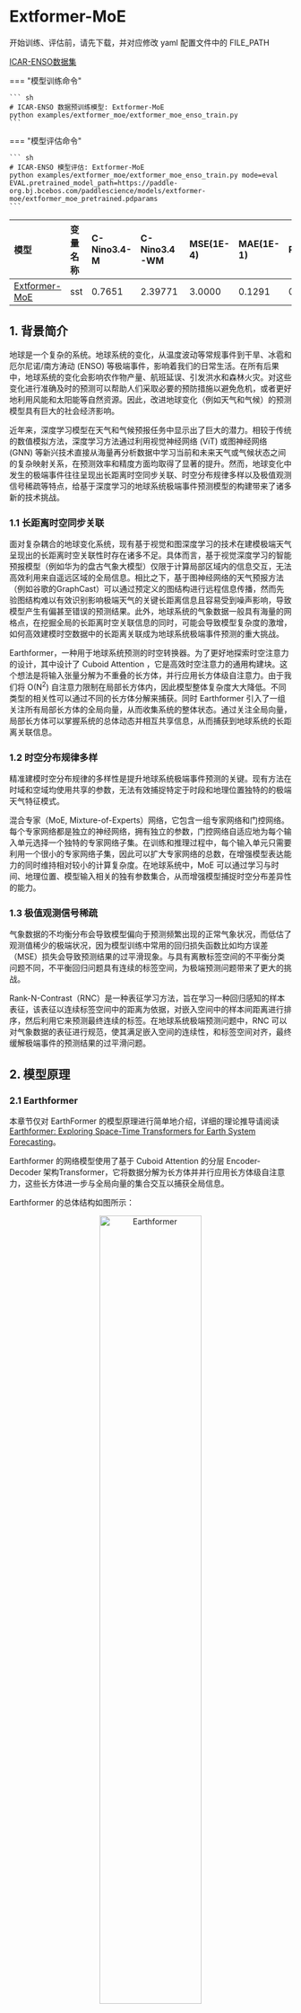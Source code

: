 # Extformer-MoE

开始训练、评估前，请先下载，并对应修改 yaml 配置文件中的 FILE_PATH

[ICAR-ENSO数据集](https://tianchi.aliyun.com/dataset/98942)

=== "模型训练命令"

    ``` sh
    # ICAR-ENSO 数据预训练模型: Extformer-MoE
    python examples/extformer_moe/extformer_moe_enso_train.py
    ```

=== "模型评估命令"

    ``` sh
    # ICAR-ENSO 模型评估: Extformer-MoE
    python examples/extformer_moe/extformer_moe_enso_train.py mode=eval EVAL.pretrained_model_path=https://paddle-org.bj.bcebos.com/paddlescience/models/extformer-moe/extformer_moe_pretrained.pdparams
    ```

| 模型 | 变量名称 | C-Nino3.4-M | C-Nino3.4-WM | MSE(1E-4) | MAE(1E-1) | RMSE |
| :-- | :-- | :-- | :-- | :-- | :-- | :-- | 
| [Extformer-MoE]([MODEL_PATH]) | sst | 0.7651 | 2.39771 | 3.0000 | 0.1291 | 0.50243 |

## 1. 背景简介

地球是一个复杂的系统。地球系统的变化，从温度波动等常规事件到干旱、冰雹和厄尔尼诺/南方涛动 (ENSO) 等极端事件，影响着我们的日常生活。在所有后果中，地球系统的变化会影响农作物产量、航班延误、引发洪水和森林火灾。对这些变化进行准确及时的预测可以帮助人们采取必要的预防措施以避免危机，或者更好地利用风能和太阳能等自然资源。因此，改进地球变化（例如天气和气候）的预测模型具有巨大的社会经济影响。

近年来，深度学习模型在天气和气候预报任务中显示出了巨大的潜力。相较于传统的数值模拟方法，深度学习方法通过利用视觉神经网络 (ViT) 或图神经网络 (GNN) 等新兴技术直接从海量再分析数据中学习当前和未来天气或气候状态之间的复杂映射关系，在预测效率和精度方面均取得了显著的提升。然而，地球变化中发生的极端事件往往呈现出长距离时空同步关联、时空分布规律多样以及极值观测信号稀疏等特点，给基于深度学习的地球系统极端事件预测模型的构建带来了诸多新的技术挑战。

### 1.1 长距离时空同步关联

面对复杂耦合的地球变化系统，现有基于视觉和图深度学习的技术在建模极端天气呈现出的长距离时空关联性时存在诸多不足。具体而言，基于视觉深度学习的智能预报模型（例如华为的盘古气象大模型）仅限于计算局部区域内的信息交互，无法高效利用来自遥远区域的全局信息。相比之下，基于图神经网络的天气预报方法（例如谷歌的GraphCast）可以通过预定义的图结构进行远程信息传播，然而先验图结构难以有效识别影响极端天气的关键长距离信息且容易受到噪声影响，导致模型产生有偏甚至错误的预测结果。此外，地球系统的气象数据一般具有海量的网格点，在挖掘全局的长距离时空关联信息的同时，可能会导致模型复杂度的激增，如何高效建模时空数据中的长距离关联成为地球系统极端事件预测的重大挑战。

Earthformer，一种用于地球系统预测的时空转换器。为了更好地探索时空注意力的设计，其中设计了 Cuboid Attention ，它是高效时空注意力的通用构建块。这个想法是将输入张量分解为不重叠的长方体，并行应用长方体级自注意力。由于我们将 O(N<sup>2</sup>) 自注意力限制在局部长方体内，因此模型整体复杂度大大降低。不同类型的相关性可以通过不同的长方体分解来捕获。同时 Earthformer 引入了一组关注所有局部长方体的全局向量，从而收集系统的整体状态。通过关注全局向量，局部长方体可以掌握系统的总体动态并相互共享信息，从而捕获到地球系统的长距离关联信息。

### 1.2 时空分布规律多样

精准建模时空分布规律的多样性是提升地球系统极端事件预测的关键。现有方法在时域和空域均使用共享的参数，无法有效捕捉特定于时段和地理位置独特的的极端天气特征模式。

混合专家（MoE, Mixture-of-Experts）网络，它包含一组专家网络和门控网络。每个专家网络都是独立的神经网络，拥有独立的参数，门控网络自适应地为每个输入单元选择一个独特的专家网络子集。在训练和推理过程中，每个输入单元只需要利用一个很小的专家网络子集，因此可以扩大专家网络的总数，在增强模型表达能力的同时维持相对较小的计算复杂度。在地球系统中，MoE 可以通过学习与时间、地理位置、模型输入相关的独有参数集合，从而增强模型捕捉时空分布差异性的能力。

### 1.3 极值观测信号稀疏

气象数据的不均衡分布会导致模型偏向于预测频繁出现的正常气象状况，而低估了观测值稀少的极端状况，因为模型训练中常用的回归损失函数比如均方误差（MSE）损失会导致预测结果的过平滑现象。与具有离散标签空间的不平衡分类问题不同，不平衡回归问题具有连续的标签空间，为极端预测问题带来了更大的挑战。

Rank-N-Contrast（RNC）是一种表征学习方法，旨在学习一种回归感知的样本表征，该表征以连续标签空间中的距离为依据，对嵌入空间中的样本间距离进行排序，然后利用它来预测最终连续的标签。在地球系统极端预测问题中，RNC 可以对气象数据的表征进行规范，使其满足嵌入空间的连续性，和标签空间对齐，最终缓解极端事件的预测结果的过平滑问题。


## 2. 模型原理

### 2.1 Earthformer

本章节仅对 EarthFormer 的模型原理进行简单地介绍，详细的理论推导请阅读 [Earthformer: Exploring Space-Time Transformers for Earth System Forecasting](https://arxiv.org/abs/2207.05833)。

Earthformer 的网络模型使用了基于 Cuboid Attention 的分层 Encoder-Decoder 架构Transformer，它将数据分解为长方体并并行应用长方体级自注意力，这些长方体进一步与全局向量的集合交互以捕获全局信息。

Earthformer 的总体结构如图所示：

<center class ='img'>
<img title="Earthformer" src="https://paddle-org.bj.bcebos.com/paddlescience/docs/extformer-moe/Earthformer.png" width="60%">
</center>

### 2.2 Mixture-of-Experts

本章节仅对 Mixture-of-Experts 的原理进行简单地介绍，详细的理论推导请阅读 [Outrageously Large Neural Networks: The Sparsely-Gated Mixture-of-Experts Layer
](https://arxiv.org/abs/1701.06538)。

混合专家（MoE, Mixture-of-Experts）网络，它包含一组参数独立的专家网络 $E_1,E_2,...,E_n$ 和门控网络 $G$。给定输入 $x$，MoE 网络的输出为 $y=\sum_{i=1}^n G(x)_iE_i(x)$。

MoE 的总体结构如图所示：

<center class ='img'>
<img title="MoE" src="https://paddle-org.bj.bcebos.com/paddlescience/docs/extformer-moe/MoE.png" width="60%">
</center>

### 2.3 Rank-N-Contrast

Rank-N-Contrast（RNC）是一种根据样本在标签空间中的相互间的排序，通过对比来学习以学习连续性表征的的回归方法。RNC 的一个简单示例如图所示：

<center class ='img'>
<img title="RNC" src="https://paddle-org.bj.bcebos.com/paddlescience/docs/extformer-moe/RNC.png" width="70%">
</center>

### 2.4 Extformer-MoE 模型的训练、推理过程

模型预训练阶段是基于随机初始化的网络权重对模型进行训练，如下图所示，其中 $[x_{i}]_{i=1}^{T}$ 表示长度为 $T$ 时空序列的输入气象数据，$[y_{i}]_{i=1}^{K}$ 表示预测未来 $K$ 步的气象数据，$[y_{i_True}]_{i=1}^{K}$ 表示未来 $K$ 步的真实数据，如海面温度数据和云总降水量数据。最后网络模型预测的输出和真值计算 mse 损失函数。在推理阶段，给定长度序列为 $T$ 的数据，得到长度序列为 $K$ 的预测结果。

## 3. 海面温度模型实现

接下来开始讲解如何基于 PaddleScience 代码，实现 Extformer-MoE 模型的训练与推理。关于该案例中的其余细节请参考 [API文档](../api/arch.md)。

### 3.1 数据集介绍

数据集采用了 [EarthFormer](https://github.com/amazon-science/earth-forecasting-transformer/tree/main) 处理好的 ICAR-ENSO 数据集。

本数据集由气候与应用前沿研究院 ICAR 提供。数据包括 CMIP5/6 模式的历史模拟数据和美国 SODA 模式重建的近100多年历史观测同化数据。每个样本包含以下气象及时空变量：海表温度异常 (SST) ，热含量异常 (T300)，纬向风异常 (Ua)，经向风异常 (Va)，数据维度为 (year,month,lat,lon)。训练数据提供对应月份的 Nino3.4 index 标签数据。测试用的初始场数据为国际多个海洋资料同化结果提供的随机抽取的 n 段 12 个时间序列，数据格式采用 NPY 格式保存。

**训练数据：**

每个数据样本第一维度 (year) 表征数据所对应起始年份，对于 CMIP 数据共 291 年，其中 1-2265 为 CMIP6 中 15 个模式提供的 151 年的历史模拟数据 (总共：151年 *15 个模式=2265) ；2266-4645 为 CMIP5 中 17 个模式提供的 140 年的历史模拟数据 (总共：140 年*17 个模式=2380)。对于历史观测同化数据为美国提供的 SODA 数据。

**训练数据标签**

标签数据为 Nino3.4 SST 异常指数，数据维度为 (year,month)。

CMIP(SODA)_train.nc 对应的标签数据当前时刻 Nino3.4 SST 异常指数的三个月滑动平均值，因此数据维度与维度介绍同训练数据一致。

注：三个月滑动平均值为当前月与未来两个月的平均值。

**测试数据**

测试用的初始场 (输入) 数据为国际多个海洋资料同化结果提供的随机抽取的 n 段 12 个时间序列，数据格式采用NPY格式保存，维度为 (12，lat，lon, 4), 12 为 t 时刻及过去 11 个时刻，4 为预测因子，并按照 SST,T300,Ua,Va 的顺序存放。

EarthFFormer 模型对于 ICAR-ENSO 数据集的训练中，只对其中海面温度 (SST) 进行训练和预测。训练海温异常观测的 12 步 (一年) ，预测海温异常最多 14 步。

### 3.2 模型预训练

#### 3.2.1 约束构建

本案例基于数据驱动的方法求解问题，因此需要使用 PaddleScience 内置的 `SupervisedConstraint` 构建监督约束。在定义约束之前，需要首先指定监督约束中用于数据加载的各个参数。

数据加载的代码如下:

``` py linenums="35" title="examples/extformer_moe/extformer_moe_enso_train.py"
--8<--
examples/extformer_moe/extformer_moe_enso_train.py:35:56
--8<--
```

其中，"dataset" 字段定义了使用的 `Dataset` 类名为 `ExtMoEENSODataset`，"sampler" 字段定义了使用的 `Sampler` 类名为 `BatchSampler`，设置的 `batch_size` 为 16，`num_works` 为 8。

定义监督约束的代码如下：

``` py linenums="58" title="examples/extformer_moe/extformer_moe_enso_train.py"
--8<--
examples/extformer_moe/extformer_moe_enso_train.py:58:64
--8<--
```

`SupervisedConstraint` 的第一个参数是数据的加载方式，这里使用上文中定义的 `train_dataloader_cfg`；

第二个参数是损失函数的定义，这里使用自定义的损失函数；

第三个参数是约束条件的名字，方便后续对其索引。此处命名为 `Sup`。

#### 3.2.2 模型构建

在该案例中，海面温度模型基于 ExtFormerMoECuboid 网络模型实现，用 PaddleScience 代码表示如下：

``` py linenums="97" title="examples/extformer_moe/extformer_moe_enso_train.py"
--8<--
examples/extformer_moe/extformer_moe_enso_train.py:97:101
--8<--
```

网络模型的参数通过配置文件进行设置如下：

``` yaml linenums="47" title="examples/earthformer/conf/earthformer_enso_pretrain.yaml"
--8<--
examples/extformer_moe/conf/extformer_moe_enso_pretrain.yaml:47:129
--8<--
```

其中，`input_keys` 和 `output_keys` 分别代表网络模型输入、输出变量的名称。

#### 3.2.3 学习率与优化器构建

本案例中使用的学习率方法为 `Cosine`，学习率大小设置为 `2e-4`。优化器使用 `AdamW`，并将参数进行分组，使用不同的
`weight_decay`,用 PaddleScience 代码表示如下：

``` py linenums="103" title="examples/extformer_moe/extformer_moe_enso_train.py"
--8<--
examples/extformer_moe/extformer_moe_enso_train.py:103:128
--8<--
```

#### 3.2.4 评估器构建

本案例训练过程中会按照一定的训练轮数间隔，使用验证集评估当前模型的训练情况，需要使用 `SupervisedValidator` 构建评估器。代码如下：

``` py linenums="68" title="examples/extformer_moe/extformer_moe_enso_train.py"
--8<--
examples/extformer_moe/extformer_moe_enso_train.py:68:95
--8<--
```

`SupervisedValidator` 评估器与 `SupervisedConstraint` 比较相似，不同的是评估器需要设置评价指标 `metric`，在这里使用了自定义的评价指标分别是 `MAE`、`MSE`、`RMSE`、`corr_nino3.4_epoch` 和 `corr_nino3.4_weighted_epoch`。

#### 3.2.5 模型训练与评估

完成上述设置之后，只需要将上述实例化的对象按顺序传递给 `ppsci.solver.Solver`，然后启动训练、评估。

``` py linenums="130" title="examples/extformer_moe/extformer_moe_enso_train.py"
--8<--
examples/extformer_moe/extformer_moe_enso_train.py:130:151
--8<--
```

### 3.3 模型评估

构建模型的代码为：

``` py linenums="184" title="examples/extformer_moe/extformer_moe_enso_train.py"
--8<--
examples/extformer_moe/extformer_moe_enso_train.py:184:188
--8<--
```

构建评估器的代码为：

``` py linenums="155" title="examples/extformer_moe/extformer_moe_enso_train.py"
--8<--
examples/extformer_moe/extformer_moe_enso_train.py:155:182
--8<--
```

## 4. 完整代码

``` py linenums="1" title="examples/extformer_moe/extformer_moe_enso_train.py"
--8<--
examples/extformer_moe/extformer_moe_enso_train.py
--8<--
```

